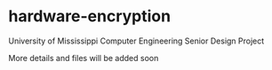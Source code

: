 # hardware-encryption
University of Mississippi Computer Engineering Senior Design Project

More details and files will be added soon
